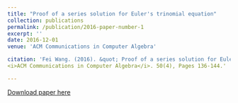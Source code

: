 ```yaml
---
title: "Proof of a series solution for Euler's trinomial equation"
collection: publications
permalink: /publication/2016-paper-number-1
excerpt: ''
date: 2016-12-01
venue: 'ACM Communications in Computer Algebra'

citation: 'Fei Wang. (2016). &quot; Proof of a series solution for Euler's trinomial equation. &quot; 
<i>ACM Communications in Computer Algebra</i>. 50(4), Pages 136-144.'

---
```


[Download paper here](https://doi.org/10.1145/3055282.3055284)
